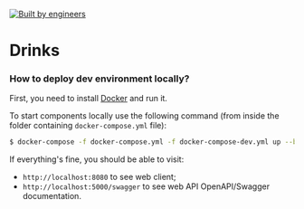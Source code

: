 [![Built by engineers](https://img.shields.io/badge/built_by-engineers-success?style=for-the-badge)](https://github.com/office-14)

# Drinks

### How to deploy dev environment locally?

First, you need to install [Docker](https://www.docker.com/) and run it.

To start components locally use the following command (from inside the folder containing `docker-compose.yml` file):

```bash
$ docker-compose -f docker-compose.yml -f docker-compose-dev.yml up --build
```

If everything's fine, you should be able to visit:

- `http://localhost:8080` to see web client;
- `http://localhost:5000/swagger` to see web API OpenAPI/Swagger documentation.
